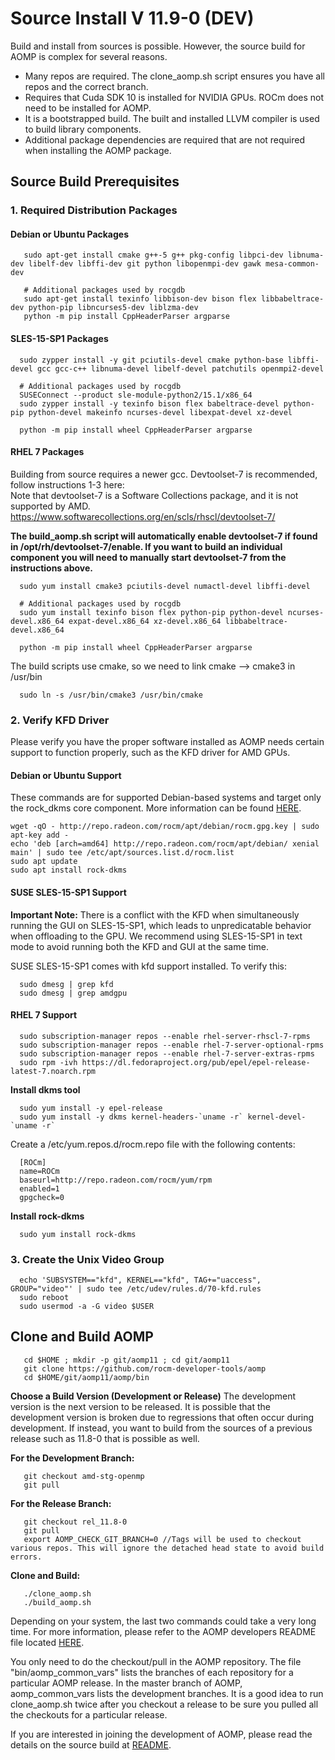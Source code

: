 # Source Install V 11.9-0 (DEV)

Build and install from sources is possible.  However, the source build for AOMP is complex for several reasons.
- Many repos are required.  The clone_aomp.sh script ensures you have all repos and the correct branch.
- Requires that Cuda SDK 10 is installed for NVIDIA GPUs. ROCm does not need to be installed for AOMP.
- It is a bootstrapped build. The built and installed LLVM compiler is used to build library components.
- Additional package dependencies are required that are not required when installing the AOMP package.

## Source Build Prerequisites

### 1. Required Distribution Packages

#### Debian or Ubuntu Packages

```
   sudo apt-get install cmake g++-5 g++ pkg-config libpci-dev libnuma-dev libelf-dev libffi-dev git python libopenmpi-dev gawk mesa-common-dev

   # Additional packages used by rocgdb
   sudo apt-get install texinfo libbison-dev bison flex libbabeltrace-dev python-pip libncurses5-dev liblzma-dev
   python -m pip install CppHeaderParser argparse
```
#### SLES-15-SP1 Packages

```
  sudo zypper install -y git pciutils-devel cmake python-base libffi-devel gcc gcc-c++ libnuma-devel libelf-devel patchutils openmpi2-devel

  # Additional packages used by rocgdb
  SUSEConnect --product sle-module-python2/15.1/x86_64
  sudo zypper install -y texinfo bison flex babeltrace-devel python-pip python-devel makeinfo ncurses-devel libexpat-devel xz-devel

  python -m pip install wheel CppHeaderParser argparse
```
#### RHEL 7  Packages
Building from source requires a newer gcc. Devtoolset-7 is recommended, follow instructions 1-3 here:<br>
Note that devtoolset-7 is a Software Collections package, and it is not supported by AMD.
https://www.softwarecollections.org/en/scls/rhscl/devtoolset-7/<br>

<b>The build_aomp.sh script will automatically enable devtoolset-7 if found in /opt/rh/devtoolset-7/enable. If you want to build an individual component you will need to manually start devtoolset-7 from the instructions above.</b><br>

```
  sudo yum install cmake3 pciutils-devel numactl-devel libffi-devel

  # Additional packages used by rocgdb
  sudo yum install texinfo bison flex python-pip python-devel ncurses-devel.x86_64 expat-devel.x86_64 xz-devel.x86_64 libbabeltrace-devel.x86_64

  python -m pip install wheel CppHeaderParser argparse
```
The build scripts use cmake, so we need to link cmake --> cmake3 in /usr/bin
```
  sudo ln -s /usr/bin/cmake3 /usr/bin/cmake
```

### 2. Verify KFD Driver

Please verify you have the proper software installed as AOMP needs certain support to function properly, such as the KFD driver for AMD GPUs.

#### Debian or Ubuntu Support
These commands are for supported Debian-based systems and target only the rock_dkms core component. More information can be found [HERE](https://rocm.github.io/ROCmInstall.html#ubuntu-support---installing-from-a-debian-repository).
```
wget -qO - http://repo.radeon.com/rocm/apt/debian/rocm.gpg.key | sudo apt-key add -
echo 'deb [arch=amd64] http://repo.radeon.com/rocm/apt/debian/ xenial main' | sudo tee /etc/apt/sources.list.d/rocm.list
sudo apt update
sudo apt install rock-dkms
```

#### SUSE SLES-15-SP1 Support
<b>Important Note:</b>
There is a conflict with the KFD when simultaneously running the GUI on SLES-15-SP1, which leads to unpredicatable behavior when offloading to the GPU. We recommend using SLES-15-SP1 in text mode to avoid running both the KFD and GUI at the same time.

SUSE SLES-15-SP1 comes with kfd support installed. To verify this:
```
  sudo dmesg | grep kfd
  sudo dmesg | grep amdgpu
```

#### RHEL 7 Support
```
  sudo subscription-manager repos --enable rhel-server-rhscl-7-rpms
  sudo subscription-manager repos --enable rhel-7-server-optional-rpms
  sudo subscription-manager repos --enable rhel-7-server-extras-rpms
  sudo rpm -ivh https://dl.fedoraproject.org/pub/epel/epel-release-latest-7.noarch.rpm
```
<b>Install dkms tool</b>
```
  sudo yum install -y epel-release
  sudo yum install -y dkms kernel-headers-`uname -r` kernel-devel-`uname -r`
```
Create a /etc/yum.repos.d/rocm.repo file with the following contents:
```
  [ROCm]
  name=ROCm
  baseurl=http://repo.radeon.com/rocm/yum/rpm
  enabled=1
  gpgcheck=0
```
<b>Install rock-dkms</b>
```
  sudo yum install rock-dkms
```

### 3. Create the Unix Video Group
```
  echo 'SUBSYSTEM=="kfd", KERNEL=="kfd", TAG+="uaccess", GROUP="video"' | sudo tee /etc/udev/rules.d/70-kfd.rules
  sudo reboot
  sudo usermod -a -G video $USER
```

## Clone and Build AOMP

```
   cd $HOME ; mkdir -p git/aomp11 ; cd git/aomp11
   git clone https://github.com/rocm-developer-tools/aomp
   cd $HOME/git/aomp11/aomp/bin
```

<b>Choose a Build Version (Development or Release)</b>
The development version is the next version to be released.  It is possible that the development version is broken due to regressions that often occur during development.  If instead, you want to build from the sources of a previous release such as 11.8-0 that is possible as well.

<b>For the Development Branch:</b>
```
   git checkout amd-stg-openmp
   git pull
```

<b>For the Release Branch:</b>
```
   git checkout rel_11.8-0
   git pull
   export AOMP_CHECK_GIT_BRANCH=0 //Tags will be used to checkout various repos. This will ignore the detached head state to avoid build errors.
```
<b>Clone and Build:</b>
```
   ./clone_aomp.sh
   ./build_aomp.sh
```
Depending on your system, the last two commands could take a very long time. For more information, please refer to the AOMP developers README file located [HERE](../bin/README.md).

You only need to do the checkout/pull in the AOMP repository. The file "bin/aomp_common_vars" lists the branches of each repository for a particular AOMP release. In the master branch of AOMP, aomp_common_vars lists the development branches. It is a good idea to run clone_aomp.sh twice after you checkout a release to be sure you pulled all the checkouts for a particular release.

If you are interested in joining the development of AOMP, please read the details on the source build at [README](../bin/README.md).
